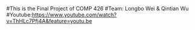 #This is the Final Project of COMP 426
#Team: Longbo Wei & Qintian Wu
#Youtube:https://www.youtube.com/watch?v=ThHLc7Pfj4A&feature=youtu.be
